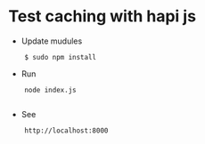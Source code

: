 Test caching with hapi js
===========

- Update mudules

```shell
    $ sudo npm install

```

- Run 

```shell
    node index.js
    
```    

- See

```shell
    http://localhost:8000
    
```
